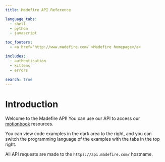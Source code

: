 ```yaml
---
title: Madefire API Reference

language_tabs:
  - shell
  - python
  - javascript

toc_footers:
  - <a href='http://www.madefire.com/'>Madefire homepage</a>

includes:
  - authentication
  - kittens
  - errors

search: true
---
```


# Introduction

Welcome to the Madefire API! You can use our API to access our [motionbook](http://www.madefire.com/motion-books/) resources.

You can view code examples in the dark area to the right, and you can switch the programming language of the examples with the tabs in the top right.

All API requests are made to the `https://api.madefire.com/` hostname.


